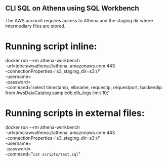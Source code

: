 ## CLI SQL on Athena using SQL Workbench

The AWS account requires access to Athena and the staging dir where intermediary files are stored.

# Running script inline:

docker run --rm athena-workbench \
	-url=jdbc:awsathena://athena.<athena region>.amazonaws.com:443 \
	-connectionProperties='s3_staging_dir=s3://<staging bucket>' \
	-username=<AWS Access Key> \
	-password=<AWS Secret Key> \
	-command='select timestamp, elbname, requestip, requestport, backendip  from AwsDataCatalog.sampledb.elb_logs limit 10;'

# Running scripts in external files:

 docker run --rm athena-workbench \
	-url=jdbc:awsathena://athena.<athena region>.amazonaws.com:443 \
	-connectionProperties='s3_staging_dir=s3://<staging bucket>' \
	-username=<AWS Access Key> \
	-password=<AWS Secret Key> \
	-command="`cat scripts/test.sql`"
